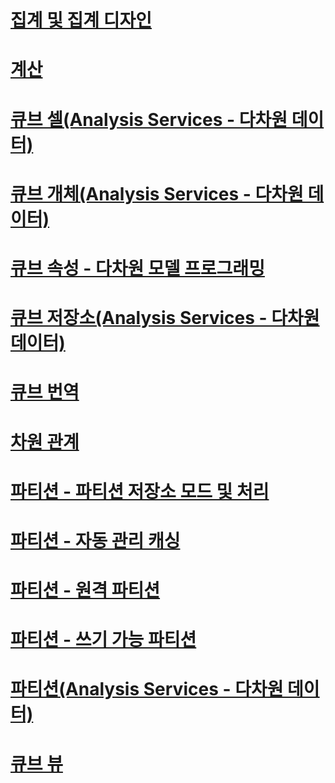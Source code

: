 # [집계 및 집계 디자인](aggregations-and-aggregation-designs.md)
# [계산](calculations.md)
# [큐브 셀(Analysis Services - 다차원 데이터)](cube-cells-analysis-services-multidimensional-data.md)
# [큐브 개체(Analysis Services - 다차원 데이터)](cube-objects-analysis-services-multidimensional-data.md)
# [큐브 속성 - 다차원 모델 프로그래밍](cube-properties-multidimensional-model-programming.md)
# [큐브 저장소(Analysis Services - 다차원 데이터)](cube-storage-analysis-services-multidimensional-data.md)
# [큐브 번역](cube-translations.md)
# [차원 관계](dimension-relationships.md)
# [파티션 - 파티션 저장소 모드 및 처리](partitions-partition-storage-modes-and-processing.md)
# [파티션 - 자동 관리 캐싱](partitions-proactive-caching.md)
# [파티션 - 원격 파티션](partitions-remote-partitions.md)
# [파티션 - 쓰기 가능 파티션](partitions-write-enabled-partitions.md)
# [파티션(Analysis Services - 다차원 데이터)](partitions-analysis-services-multidimensional-data.md)
# [큐브 뷰](perspectives.md)
